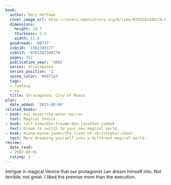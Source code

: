 ```yaml
---
book:
  author: Mary Hoffman
  cover_image_url: http://covers.openlibrary.org/b/isbn/9781582349176-L.jpg
  dimensions:
    height: 19.7
    thickness: 2.4
    width: 12.8
  goodreads: '86737'
  isbn10: '1582349177'
  isbn13: '9781582349176'
  pages: 352
  publication_year: '2002'
  series: Stravaganza
  series_position: '1'
  spine_color: '#6b72a3'
  tags:
  - fantasy
  - ya
  title: Stravaganza: City of Masks
plan:
  date_added: '2015-08-06'
related_books:
- book: kai-meyer/the-water-mirror
  text: Magical Venice.
- book: ralf-isau/die-traume-des-jonathan-jabbok
  text: Dream to switch to your new magical world.
- book: diana-wynne-jones/the-lives-of-christopher-chant
  text: More dreaming yourself into a different magical world.
review:
  date_read:
  - 2007-09-01
  rating: 2
---
```

Intrigue in magical Venice that our protagonist can dream himself into. Not terrible, not great. I liked the premise
more than the execution.
